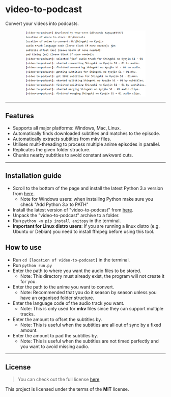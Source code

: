 video-to-podcast
================
Convert your videos into podcasts.

<center><img src="image.png" width="75%" height="50%" /></center>

---

## Features
* Supports all major platforms: Windows, Mac, Linux.
* Automatically finds downloaded subtitles and matches to the episode.
* Automatically extracts subtitles from mkv files.
* Utilises multi-threading to process multiple anime episodes in parallel.
* Replicates the given folder structure.
* Chunks nearby subtitles to avoid constant awkward cuts.

---

## Installation guide
- Scroll to the bottom of the page and install the latest Python 3.x version from [here](https://www.python.org/downloads/release/python-374/).
    - Note for Windows users: when installing Python make sure you check "Add Python 3.x to PATH"
- Install the latest version of "video-to-podcast" from [here](https://github.com/iamtruezero/video-to-podcast/releases).
- Unpack the "video-to-podcast" archive to a folder.
- Run `python -m pip install anitopy` in the terminal.
- **Important for Linux distro users**: If you are running a linux distro (e.g. Ubuntu or Debian) you need to install ffmpeg before using this tool.

## How to use
- Run `cd [location of video-to-podcast]` in the terminal.
- Run `python run.py`
- Enter the path to where you want the audio files to be stored.
    - Note: This directory must already exist, the program will not create it for you.
- Enter the path to the anime you want to convert.
    - Note: Recommended that you do it season by season unless you have an organised folder structure.
- Enter the language code of the audio track you want.
    - Note: This is only used for **mkv** files since they can support multiple tracks.
- Enter the amount to offset the subtitles by.
    - Note: This is useful when the subtitles are all out of sync by a fixed amount.
- Enter the amount to pad the subtitles by.
    - Note: This is useful when the subtitles are not timed perfectly and you want to avoid missing audio.    

---

## License
>You can check out the full license [here](LICENSE)

This project is licensed under the terms of the **MIT** license.

